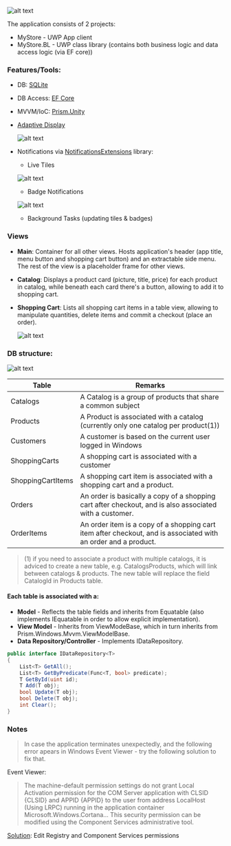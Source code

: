 ![alt text](https://github.com/PrisonerM13/MyStore/blob/master/gif/Start.gif "Startup Screen")

The application consists of 2 projects:
+ MyStore - UWP App client
+ MyStore.BL - UWP class library (contains both business logic and data access logic (via EF core))

### Features/Tools:
+ DB: [SQLite](https://www.sqlite.org/)
+ DB Access: [EF Core](https://www.nuget.org/packages/Microsoft.EntityFrameworkCore.Tools/)
+ MVVM/IoC: [Prism.Unity](https://www.nuget.org/packages/Prism.Unity/6.3.0)
+ [Adaptive Display](https://docs.microsoft.com/en-us/uwp/api/windows.ui.xaml.visualstatemanager)
		
	![alt text](https://github.com/PrisonerM13/MyStore/blob/master/gif/AdaptiveDisplay.gif "Adaptive Display")
+ Notifications via [NotificationsExtensions](https://www.nuget.org/packages/NotificationsExtensions.Win10/ "Notifications Extensions") library:
	- Live Tiles
		
	![alt text](https://github.com/PrisonerM13/MyStore/blob/master/gif/LiveTile.gif "Live Tile")
	- Badge Notifications
		
	![alt text](https://github.com/PrisonerM13/MyStore/blob/master/gif/Badges.gif "Badge Notifications")
	- Background Tasks (updating tiles & badges)

### Views
- **Main**: Container for all other views. Hosts application's header (app title, menu button and shopping cart button) and an extractable side menu. The rest of the view is a placeholder frame for other views.
- **Catalog**: Displays a product card (picture, title, price) for each product in catalog, while beneath each card there's a button, allowing to add it to shopping cart.
- **Shopping Cart**: Lists all shopping cart items in a table view, allowing to manipulate quantities, delete items and commit a checkout (place an order).
		
	![alt text](https://github.com/PrisonerM13/MyStore/blob/master/gif/ShoppingCart.gif "Shopping Cart")

### DB structure:
![alt text](https://github.com/PrisonerM13/MyStore/blob/master/images/ERD.png "ERD")
		
| Table             | Remarks   
| ----------------- | ------------- 
| Catalogs          | A Catalog is a group of products that share a common subject
| Products          | A Product is associated with a catalog (currently only one catalog per product(1))
| Customers         | A customer is based on the current user logged in Windows
| ShoppingCarts     | A shopping cart is associated with a customer
| ShoppingCartItems | A shopping cart item is associated with a shopping cart and a product.
| Orders            | An order is basically a copy of a shopping cart after checkout, and is also associated with a customer.
| OrderItems        | An order item is a copy of a shopping cart item after checkout, and is associated with an order and a product.

> (1) if you need to associate a product with multiple catalogs, it is adviced to
> create a new table, e.g. CatalogsProducts, which will link between catalogs & products.
> The new table will replace the field CatalogId in Products table.

#### Each table is associated with a:
- **Model** - Reflects the table fields and inherits from Equatable<T> (also implements IEquatable<T> in order to allow explicit implementation).
- **View Model** - Inherits from ViewModeBase<T>, which in turn inherits from Prism.Windows.Mvvm.ViewModelBase.
- **Data Repository/Controller** - Implements IDataRepository<T>.

```C#
public interface IDataRepository<T>
{
	List<T> GetAll();
	List<T> GetByPredicate(Func<T, bool> predicate);
	T GetById(uint id);
	T Add(T obj);
	bool Update(T obj);
	bool Delete(T obj);
	int Clear();
}
```
### Notes
> In case the application terminates unexpectedly, and the following error apears in Windows Event Viewer - 
> try the following solution to fix that.

Event Viewer:
> The machine-default permission settings do not grant Local Activation permission for the COM Server application 
> with CLSID {CLSID} and APPID {APPID} to the user from address LocalHost (Using LRPC) running in the application 
> container Microsoft.Windows.Cortana...
> This security permission can be modified using the Component Services administrative tool.

[Solution](https://answers.microsoft.com/en-us/windows/forum/windows8_1-winapps/weather-application/e4630db3-50c2-4cc5-9813-f089494a1145?auth=1): Edit Registry and Component Services permissions
